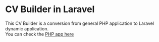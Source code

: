 # CV Builder in Laravel

This CV Builder is a conversion from general PHP application to Laravel dynamic application. <br>
You can check the [PHP app here][1] <br>



[1]: <https://github.com/paliwaladitya2/crudstudentphp> "PHP CV Builder"

